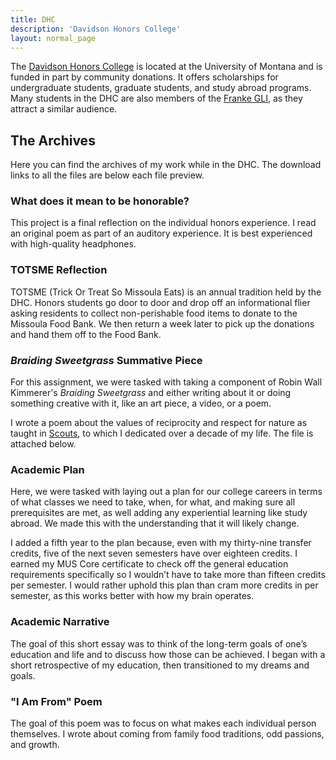 ```yaml
---
title: DHC
description: 'Davidson Honors College'
layout: normal_page
---
```


<script>
	import DotSeparator from '$lib/components/DotSeparator.svelte';
</script>

The [Davidson Honors College](http://dhc.umt.edu/) is located at the University of Montana and is funded in part by community donations. It offers scholarships for undergraduate students, graduate students, and study abroad programs. Many students in the DHC are also members of the [Franke GLI](/education/gli), as they attract a similar audience.

<DotSeparator />

## The Archives

Here you can find the archives of my work while in the DHC. The download links to all the files are below each file preview.

### What does it mean to be honorable?

This project is a final reflection on the individual honors experience. I read an original poem as part of an auditory experience. It is best experienced with high-quality headphones.

<!-- TODO: audio embed -->
<!-- TODO: explanation -->

### TOTSME Reflection

TOTSME (Trick Or Treat So Missoula Eats) is an annual tradition held by the DHC. Honors students go door to door and drop off an informational flier asking residents to collect non-perishable food items to donate to the Missoula Food Bank. We then return a week later to pick up the donations and hand them off to the Food Bank.

<!-- TODO: PDF embed -->

### *Braiding Sweetgrass* Summative Piece

For this assignment, we were tasked with taking a component of Robin Wall Kimmerer's *Braiding Sweetgrass* and either writing about it or doing something creative ​with it, like an art piece, a video, or a poem. 

I wrote a poem about the values of reciprocity and respect for nature as taught in [Scouts](/hobbies/scouts), to which I dedicated over a decade of my life. The file is attached below.

<!-- TODO: PDF embed -->

### Academic Plan

Here, we were tasked with laying out a plan for our college careers in terms of what classes we need to take, when, for what, and making sure all prerequisites are met, as well adding any experiential learning like study abroad. We made this with the understanding that it will likely change.

I added a fifth year to the plan because, even with my thirty-nine transfer credits, five of the next seven semesters have over eighteen credits. I earned my MUS Core certificate to check off the general education requirements specifically so I wouldn’t have to take more than fifteen credits per semester. I would rather uphold this plan than cram more credits in per semester, as this works better with how my brain operates.

<!-- TODO: PDF embed -->

### Academic Narrative

The goal of this short essay was to think of the long-term goals of one’s education and life and to discuss how those can be achieved. I began with a short retrospective of my education, then transitioned to my dreams and goals.

<!-- TODO: PDF embed -->

### "I Am From" Poem

The goal of this poem was to focus on what makes each individual person themselves. I wrote about coming from family food traditions, odd passions, and growth. 

<!-- TODO: PDF embed -->
